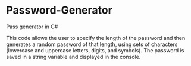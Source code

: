 # Password-Generator
Pass generator in C#

This code allows the user to specify the length of the password and then generates a random password of that length, using sets of characters (lowercase and uppercase letters, digits, and symbols). 
The password is saved in a string variable and displayed in the console.
